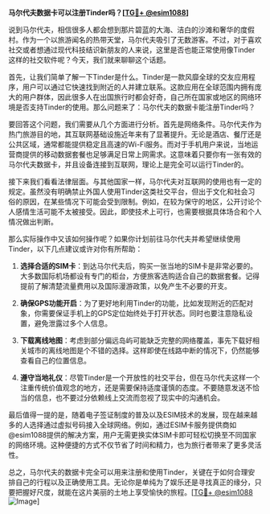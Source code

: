**马尔代夫数据卡可以注册Tinder吗？[[TG💪+ @esim1088](https://t.me/s/esim1088)]**

说到马尔代夫，相信很多人都会想到那片碧蓝的大海、洁白的沙滩和奢华的度假村。作为一个以旅游闻名的热带天堂，马尔代夫吸引了无数游客。不过，对于喜欢社交或者想通过现代科技结识新朋友的人来说，这里是否也能正常使用像Tinder这样的社交软件呢？今天，我们就来聊聊这个话题。

首先，让我们简单了解一下Tinder是什么。Tinder是一款风靡全球的交友应用程序，用户可以通过它快速找到附近的人并建立联系。这款应用在全球范围内拥有庞大的用户群体，因此很多人在出国旅行时都会好奇，自己所在国家或地区的网络环境是否支持Tinder的使用。那么问题来了：马尔代夫的数据卡能注册Tinder吗？

要回答这个问题，我们需要从几个方面进行分析。首先是网络条件。马尔代夫作为热门旅游目的地，其互联网基础设施近年来有了显著提升。无论是酒店、餐厅还是公共区域，通常都能提供稳定且高速的Wi-Fi服务。而对于手机用户来说，当地运营商提供的移动数据套餐也足够满足日常上网需求。这意味着只要你有一张有效的马尔代夫数据卡，并且设备连接到互联网，理论上是完全可以运行Tinder的。

接下来我们看看法律层面。与其他国家一样，马尔代夫对互联网的使用也有一定的规定。虽然没有明确禁止外国人使用Tinder这类社交平台，但出于文化和社会习俗的原因，在某些情况下可能会受到限制。例如，在较为保守的地区，公开讨论个人感情生活可能不太被接受。因此，即使技术上可行，也需要根据具体场合和个人情况做出判断。

那么实际操作中又该如何操作呢？如果你计划前往马尔代夫并希望继续使用Tinder，以下几点建议或许对你有所帮助：

1. **选择合适的SIM卡**：到达马尔代夫后，购买一张当地的SIM卡是非常必要的。大多数国际机场都设有专门的柜台，方便旅客选购适合自己的数据套餐。记得提前了解清楚流量费用以及国际漫游政策，以免产生不必要的开支。

2. **确保GPS功能开启**：为了更好地利用Tinder的功能，比如发现附近的匹配对象，你需要保证手机上的GPS定位始终处于打开状态。同时也要注意隐私设置，避免泄露过多个人信息。

3. **下载离线地图**：考虑到部分偏远岛屿可能缺乏完整的网络覆盖，事先下载好相关城市的离线地图是个不错的选择。这样即使在线路中断的情况下，仍然能够查看自己的位置信息。

4. **遵守当地礼仪**：尽管Tinder是一个开放性的社交平台，但在马尔代夫这样一个注重传统价值观念的地方，还是需要保持适度谨慎的态度。不要随意发送不恰当的信息，也不要过分依赖线上交流而忽视了现实中的沟通机会。

最后值得一提的是，随着电子签证制度的普及以及ESIM技术的发展，现在越来越多的人选择通过虚拟号码接入全球网络。例如，通过ESIM卡服务提供商如@esim1088提供的解决方案，用户无需更换实体SIM卡即可轻松切换至不同国家的网络环境。这种便捷的方式不仅节省了时间和精力，也为旅行者带来了更多灵活性。

总之，马尔代夫的数据卡完全可以用来注册和使用Tinder，关键在于如何合理安排自己的行程以及正确使用工具。无论你是单纯为了娱乐还是寻找真正的缘分，只要把握好尺度，就能在这片美丽的土地上享受愉快的旅程。[[TG💪+ @esim1088](https://t.me/s/esim1088) ![Image](https://i.postimg.cc/4NQfJmqS/Snipaste-2025-05-13-00-14-12.png)]